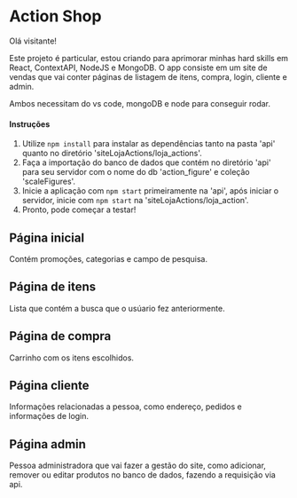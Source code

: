 # Action Shop

Olá visitante!

Este projeto é particular, estou criando para aprimorar minhas hard skills em React, ContextAPI, NodeJS e MongoDB. O app consiste em um site de vendas que vai conter páginas de listagem de itens, compra, login, cliente e admin.

Ambos necessitam do vs code, mongoDB e node para conseguir rodar.

#### Instruções

1. Utilize <code>npm install</code> para instalar as dependências tanto na pasta 'api' quanto no diretório 'siteLojaActions/loja_actions'.
2. Faça a importação do banco de dados que contém no diretório 'api' para seu servidor com o nome do db 'action_figure' e coleção 'scaleFigures'.
3. Inicie a aplicação com <code>npm start</code> primeiramente na 'api', após iniciar o servidor, inicie com <code>npm start</code> na 'siteLojaActions/loja_action'.
4. Pronto, pode começar a testar!

## Página inicial

Contém promoções, categorias e campo de pesquisa.

## Página de itens

Lista que contém a busca que o usúario fez anteriormente.

## Página de compra

Carrinho com os itens escolhidos.

## Página cliente

Informações relacionadas a pessoa, como endereço, pedidos e informações de login.

## Página admin

Pessoa administradora que vai fazer a gestão do site, como adicionar, remover ou editar produtos no banco de dados, fazendo a requisição via api.

